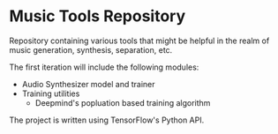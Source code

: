 # Music Tools Repository

Repository containing various tools that might be helpful in the realm of music
generation, synthesis, separation, etc.

The first iteration will include the following modules:
  * Audio Synthesizer model and trainer
  * Training utilities
    * Deepmind's popluation based training algorithm
    
The project is written using TensorFlow's Python API.
